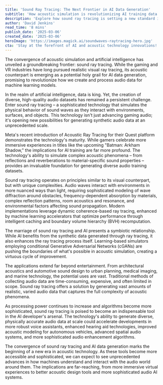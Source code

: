 ```yaml
---
title: 'Sound Ray Tracing: The Next Frontier in AI Data Generation'
subtitle: 'How acoustic simulation is revolutionizing AI training data'
description: 'Explore how sound ray tracing is setting a new standard in AI data generation, offering groundbreaking capabilities in creating synthetic audio datasets that revolutionize machine learning models. This technology catalyzes developments in AI training efficiency and diversity through sophisticated acoustic simulation.'
author: 'David Jenkins'
read_time: '8 mins'
publish_date: '2025-03-06'
created_date: '2025-03-06'
heroImage: 'https://images.magick.ai/soundwaves-raytracing-hero.jpg'
cta: 'Stay at the forefront of AI and acoustic technology innovations! Follow us on LinkedIn for regular updates on groundbreaking developments in sound ray tracing and AI data generation.'
---
```


The convergence of acoustic simulation and artificial intelligence has unveiled a groundbreaking frontier: sound ray tracing. While the gaming and VR industries have long pursued realistic visual ray tracing, its acoustic counterpart is emerging as a potential holy grail for AI data generation, promising to revolutionize how we create and process audio data for machine learning models.

In the realm of artificial intelligence, data is king. Yet, the creation of diverse, high-quality audio datasets has remained a persistent challenge. Enter sound ray tracing – a sophisticated technology that simulates the physical behavior of sound waves as they interact with environments, surfaces, and objects. This technology isn't just advancing gaming audio; it's opening new possibilities for generating synthetic audio data at an unprecedented scale.

Meta's recent introduction of Acoustic Ray Tracing for their Quest platform demonstrates the technology's maturity. While gamers celebrate more immersive experiences in titles like the upcoming "Batman: Arkham Shadow," the implications for AI training are far more profound. The technology's ability to simulate complex acoustic phenomena – from reflections and reverberations to material-specific sound properties – provides an invaluable foundation for generating diverse audio training datasets.

Sound ray tracing operates on principles similar to its visual counterpart, but with unique complexities. Audio waves interact with environments in more nuanced ways than light, requiring sophisticated modeling of wave diffraction around obstacles, frequency-dependent absorption by materials, complex reflection patterns, room acoustics and resonance, and environmental factors affecting sound propagation. Modern implementations leverage dynamic coherence-based ray tracing, enhanced by machine learning accelerators that optimize performance through intelligent caching and boundary volume hierarchy (BVH) recomputation.

The marriage of sound ray tracing and AI presents a symbiotic relationship. While AI benefits from the synthetic data generated through ray tracing, it also enhances the ray tracing process itself. Learning-based simulators employing conditional Generative Adversarial Networks (cGANs) are pushing the boundaries of what's possible in acoustic simulation, creating a virtuous cycle of improvement.

The applications extend far beyond entertainment. From architectural acoustics and automotive sound design to urban planning, medical imaging, and marine technology, the potential uses are vast. Traditional methods of collecting audio data are time-consuming, expensive, and often limited in scope. Sound ray tracing offers a solution by generating vast amounts of realistic, varied audio data that captures the full complexity of acoustic phenomena.

As processing power continues to increase and algorithms become more sophisticated, sound ray tracing is poised to become an indispensable tool in the AI developer's arsenal. The technology's ability to generate diverse, physically accurate audio data at scale could accelerate developments in more robust voice assistants, enhanced hearing aid technologies, improved acoustic modeling for autonomous vehicles, advanced spatial audio systems, and more sophisticated audio enhancement algorithms.

The convergence of sound ray tracing and AI data generation marks the beginning of a new era in acoustic technology. As these tools become more accessible and sophisticated, we can expect to see unprecedented advances in how machines understand and interact with the audio world around them. The implications are far-reaching, from more immersive virtual experiences to better acoustic design tools and more sophisticated audio AI systems.